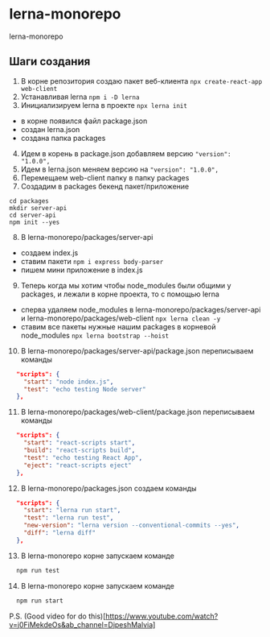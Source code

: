 # lerna-monorepo
lerna-monorepo

## Шаги создания
1. В корне репозитория создаю пакет веб-клиента 
```npx create-react-app web-client```
2. Устанавливая lerna
```npm i -D lerna```
3. Инициализируем lerna в проекте
```npx lerna init```
- в корне появился файл package.json
- создан lerna.json
- создана папка packages
4. Идем в корень в package.json добавляем версию ```"version": "1.0.0",```
5. Идем в lerna.json меняем версию на ```"version": "1.0.0",```
6. Перемещаем web-client папку в папку packages
7. Создадим в packages бекенд пакет/приложение
```
cd packages
mkdir server-api
cd server-api
npm init --yes
```
8. В lerna-monorepo/packages/server-api 
- создаем index.js
- ставим пакети ```npm i express body-parser```
- пишем мини приложение в index.js

9. Теперь когда мы хотим чтобы node_modules были общими у packages, и лежали в корне проекта, то с помощью lerna
- сперва удаляем node_modules в lerna-monorepo/packages/server-api и lerna-monorepo/packages/web-client ```npx lerna clean -y```
- ставим все пакеты нужные нашим packages в корневой node_modules ```npx lerna bootstrap --hoist```

10. В lerna-monorepo/packages/server-api/package.json переписываем команды    
```json
  "scripts": {
    "start": "node index.js",
    "test": "echo testing Node server"
  },
```

11. В lerna-monorepo/packages/web-client/package.json переписываем команды    
```json
  "scripts": {
    "start": "react-scripts start",
    "build": "react-scripts build",
    "test": "echo testing React App",
    "eject": "react-scripts eject"
  },
```

12. В lerna-monorepo/packages.json создаем команды    
```json
  "scripts": {
    "start": "lerna run start",
    "test": "lerna run test",
    "new-version": "lerna version --conventional-commits --yes",
    "diff": "lerna diff"
  },
```

13. В lerna-monorepo корне запускаем командe     
```js
  npm run test
```

14. В lerna-monorepo корне запускаем командe     
```js
  npm run start
```

P.S. (Good video for do this)[https://www.youtube.com/watch?v=j0FiMekdeOs&ab_channel=DipeshMalvia]